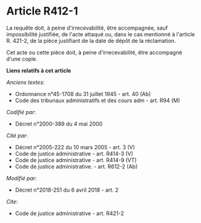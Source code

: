 # Article R412-1

La requête doit, à peine d'irrecevabilité, être accompagnée, sauf impossibilité justifiée, de l'acte attaqué ou, dans le cas
mentionné à l'article R. 421-2, de la pièce justifiant de la date de dépôt de la réclamation.

Cet acte ou cette pièce doit, à peine d'irrecevabilité, être accompagné d'une copie.

**Liens relatifs à cet article**

_Anciens textes_:

  - Ordonnance n°45-1708 du 31 juillet 1945 - art. 40 (Ab)
  - Code des tribunaux administratifs et des cours adm - art. R94 (M)

_Codifié par_:

  - Décret n°2000-389 du 4 mai 2000

_Cité par_:

  - Décret n°2005-222 du 10 mars 2005 - art. 3 (V)
  - Code de justice administrative - art. R414-3 (V)
  - Code de justice administrative - art. R414-9 (VT)
  - Code de justice administrative. - art. R612-2 (Ab)

_Modifié par_:

  - Décret n°2018-251 du 6 avril 2018 - art. 2

_Cite_:

  - Code de justice administrative - art. R421-2
